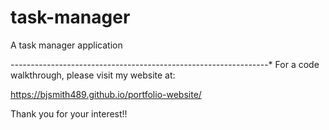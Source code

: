 # task-manager
A task manager application

*----*----*----*----*----*----*----*----*----*----*----*----*----*----*----*----*
For a code walkthrough, please visit my website at:

   https://bjsmith489.github.io/portfolio-website/

Thank you for your interest!!
